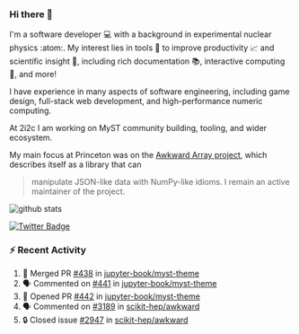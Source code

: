 ### Hi there 👋 

I'm a software developer 💻 with a background in experimental nuclear physics :atom:. My interest lies in tools :wrench: to improve productivity :chart_with_upwards_trend: and scientific insight :telescope:, including rich documentation 📚, interactive computing 🧮, and more! 

I have experience in many aspects of software engineering, including game design, full-stack web development, and high-performance numeric computing. 

At 2i2c I am working on MyST community building, tooling, and wider ecosystem. 

My main focus at Princeton was on the [Awkward Array project](awkward-array.org/), which describes itself as a library that can 
> manipulate JSON-like data with NumPy-like idioms. I remain an active maintainer of the project. 

![github stats](https://github-readme-stats.vercel.app/api?username=agoose77&show_icons=true&hide_rank=true&hide_title=true&bg_color=30,e76445,904e95&text_color=efe3ec&icon_color=efe3ec)
<!--
**agoose77/agoose77** is a ✨ _special_ ✨ repository because its `README.md` (this file) appears on your GitHub profile.

Here are some ideas to get you started:

- 🔭 I’m currently working on ...
- 🌱 I’m currently learning ...
- 👯 I’m looking to collaborate on ...
- 🤔 I’m looking for help with ...
- 💬 Ask me about ...
- 📫 How to reach me: ...
- 😄 Pronouns: ...
- ⚡ Fun fact: ...
-->

[![Twitter Badge](https://img.shields.io/twitter/follow/agoose77?style=flat-square&logo=Twitter&logoColor=white&color=cornflowerblue)](https://twitter.com/agoose77)

### :zap: Recent Activity

<!--START_SECTION:activity-->
1. 🎉 Merged PR [#438](https://github.com/jupyter-book/myst-theme/pull/438) in [jupyter-book/myst-theme](https://github.com/jupyter-book/myst-theme)
2. 🗣 Commented on [#441](https://github.com/jupyter-book/myst-theme/pull/441#issuecomment-2261461881) in [jupyter-book/myst-theme](https://github.com/jupyter-book/myst-theme)
3. 💪 Opened PR [#442](https://github.com/jupyter-book/myst-theme/pull/442) in [jupyter-book/myst-theme](https://github.com/jupyter-book/myst-theme)
4. 🗣 Commented on [#3189](https://github.com/scikit-hep/awkward/pull/3189#issuecomment-2260829386) in [scikit-hep/awkward](https://github.com/scikit-hep/awkward)
5. 🔒 Closed issue [#2947](https://github.com/scikit-hep/awkward/issues/2947) in [scikit-hep/awkward](https://github.com/scikit-hep/awkward)
<!--END_SECTION:activity-->
